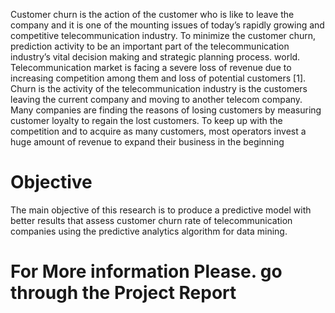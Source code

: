 Customer churn is the action of the
customer who is like to leave the company and it is one of
the mounting issues of today’s rapidly growing and
competitive telecommunication industry. To minimize the
customer churn, prediction activity to be an important part of
the telecommunication industry’s vital decision making and
strategic planning process.
 world. Telecommunication market is facing a severe loss
of revenue due to increasing competition among them and
loss of potential customers [1]. Churn is the activity of the
telecommunication industry is the customers leaving the
current company and moving to another telecom company.
Many companies are finding the reasons of losing customers
by measuring customer loyalty to regain the lost customers.
To keep up with the competition and to acquire as many
customers, most operators invest a huge amount of revenue
to expand their business in the beginning 

# Objective
The main objective of this research is to produce a
predictive model with better results that assess customer
churn rate of telecommunication companies using the
predictive analytics algorithm for data mining. 




# For More information Please. go through the Project Report
